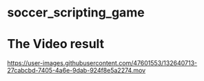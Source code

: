 # soccer_scripting_game
# The Video result


https://user-images.githubusercontent.com/47601553/132640713-27cabcbd-7405-4a6e-9dab-924f8e5a2274.mov


